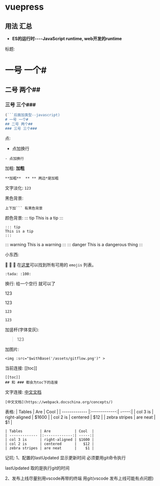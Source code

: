 # vuepress

##  用法 汇总 


- **ES的运行时----JavaScript runtime, web开发的runtime**


标题:
# 一号 一个#
## 二号 两个##
### 三号 三个###
```javascript
(```后面加类型--javascript)
# 一号 一个#
## 二号 两个##
### 三号 三个###
```

点:
- 点加换行
```
- 点加换行 
```

加粗:
**加粗**
```
**加粗**  ** ** 两边*是加粗
```
文字淡化:
`
123
`


黑色背景:
```
上下加``` 有黑色背景
```

颜色背景:
::: tip
This is a tip
:::
```
::: tip
This is a tip
:::
```
::: warning
This is a warning
:::
::: danger
This is a dangerous thing
:::

小东西:

:tada: :100: :grimacing:
在[这里](https://github.com/markdown-it/markdown-it-emoji/blob/master/lib/data/full.json)可以找到所有可用的 `emojis` 列表。
```
:tada: :100:

```

换行: 给一个空行 就可以了

123

123
```
123

123
```

加竖杆(字体变灰): 
>123

加图片:
```
<img :src="$withBase('/assets/gitflow.png')" >
```

当前连接:
[[toc]] 

```
[[toc]] 
## 和 ### 都会为toc下的连接
```

文字连接:
[中文文档](https://webpack.docschina.org/concepts/)

```
[中文文档](https://webpack.docschina.org/concepts/)
```

表格:
| Tables        | Are           | Cool  |
| ------------- |:-------------:| -----:|
| col 3 is      | right-aligned | $1600 |
| col 2 is      | centered      |   $12 |
| zebra stripes | are neat      |    $1 |
```
| Tables        | Are           | Cool  |
| ------------- |:-------------:| -----:|
| col 3 is      | right-aligned | $1600 |
| col 2 is      | centered      |   $12 |
| zebra stripes | are neat      |    $1 |
```

记坑: 
1、配置的lastUpdated  显示更新时间  必须要用git命令执行

lastUpdated  取的是执行git的时间

2、发布上线尽量别用vscode再带的终端  用git(vscode 发布上线可能有点问题)
